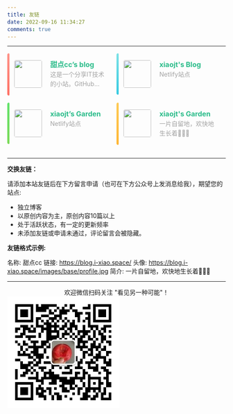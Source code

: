 ```yaml
---
title: 友链
date: 2022-09-16 11:34:27
comments: true
---
```

<style>
.ellipsis {
    white-space: nowrap;
    overflow: hidden;
    text-overflow: ellipsis;
}

.clamp2 {
    overflow: hidden;
    text-overflow: ellipsis;
    -webkit-box-orient: vertical;
    display: -webkit-box;
    -webkit-line-clamp: 2;
}

.links-content {
    margin-top: 1rem;
}

.link-navigation {
    display: flex;
    justify-content: flex-start;
    flex-flow: row wrap;
    align-items: flex-start;
}

.card {
    flex: 0 0 50%;
    overflow: hidden;
    padding: 1em;
    box-sizing: border-box;
    font-size: 1rem;
    border-radius: 4px;
    transition-duration: 0.15s;
    margin-bottom: 1rem;
    display: flex;
    position: relative;
}

.card::after {
  content: "";
  position: absolute;
  width: 5px;
  left: 0;
  top: 0;
  bottom: 0;
  border-radius: 4px;
  opacity: 0.8;
}
.card:nth-child(1n)::after {
  background: linear-gradient(136.4deg, #ff7a6d, #ff4d3e);
}
.card:nth-child(2n)::after {
  background: linear-gradient(136.4deg, #5ddbe0, #00bcda);
}
.card:nth-child(3n)::after {
  background: linear-gradient(136.4deg, #3bdc48, #5cd12e);
}
.card:nth-child(4n)::after {
  background: linear-gradient(136.4deg, #febe2b, #ffa300);
}
.card:nth-child(5n)::after {
  background: linear-gradient(136.4deg, #9475f7, #7753e9);
}


.card:hover {
    transform: scale(1.1);
    box-shadow: 0 2px 6px 0 rgba(0, 0, 0, 0.12), 0 0 6px 0 rgba(0, 0, 0, 0.04);
}

.card a {
    border: none;
}

.card .ava {
    width: 4rem !important;
    height: 4rem !important;
    margin: 0 !important;
    margin-right: 1em !important;
    border-radius: 4px;
}

.card .card-header {
    font-style: italic;
    overflow: hidden;
    width: 100%;
    display: flex;
    flex-direction: column;
    margin-left: 3px;
}

.card .card-header a {
    font-style: normal;
    color: #2bbc8a;
    font-weight: bold;
    text-decoration: none;
    height: 20px;
    line-height: 20px;
}

.card .card-header a:hover {
    color: #d480aa;
    text-decoration: none;
}

.card .card-header .info {
    font-style: normal;
    color: #a3a3a3;
    font-size: 14px;
    min-width: 0;
    line-height: 22px;
    margin-top: 2px;
}
</style>

---

<div class="post-body">
   <div id="links">
      <div class="links-content">
         <div class="link-navigation">
            <div class="card">
               <img class="ava" src="https://m.i-xiao.space/images/base/profile.jpg" />
               <div class="card-header">
                  <a class="ellipsis" title="甜点cc’s blog" href="https://blog.i-xiao.space/">甜点cc’s blog</a>
                  <div class="info clamp2" title="这是一个分享IT技术的小站。GitHub Pages站点">这是一个分享IT技术的小站。GitHub Pages站点</div>
               </div>
               <div class="links-icon"> <a href="https://blog.i-xiao.space/" target="_blank" title="访问链接"><i class="fa fa-paper-plane"></i></a> </div>
            </div>
            <div class="card">
               <img class="ava" src="https://m.i-xiao.space/images/base/profile.jpg" />
               <div class="card-header">
                  <a class="ellipsis" title="xiaojt’s blog" href="https://m.i-xiao.space/">xiaojt's Blog</a>
                  <div class="info clamp2" title="Netlify站点">Netlify站点</div>
               </div>
            </div>
            <div class="card">
               <img class="ava" src="https://m.i-xiao.space/images/base/profile.jpg" />
               <div class="card-header">
                  <a class="ellipsis" title="xiaojt’s Garden" href="https://m.i-xiao.space/">xiaojt’s Garden</a>
                  <div class="info clamp2" title="Netlify站点">Netlify站点</div>
               </div>
            </div>
            <div class="card">
               <img class="ava" src="https://m.i-xiao.space/images/base/profile.jpg" />
               <div class="card-header">
                  <a class="ellipsis" title="xiaojt’s Garden" href="https://m.i-xiao.space/">xiaojt's Garden</a>
                  <div class="info clamp2" title="一片自留地，欢快地生长着🌱🍅🥦">一片自留地，欢快地生长着🌱🍅🥦</div>
               </div>
            </div>
         </div>
      </div>
   </div>
</div>

---

**交换友链：**

请添加本站友链后在下方留言申请（也可在下方公众号上发消息给我），期望您的站点:

- 独立博客
- 以原创内容为主，原创内容10篇以上
- 处于活跃状态，有一定的更新频率
- 未添加友链或申请未通过，评论留言会被隐藏。

**友链格式示例:**

名称: 甜点cc
链接: https://blog.i-xiao.space/
头像: https://blog.i-xiao.space/images/base/profile.jpg
简介: 一片自留地，欢快地生长着🌱🍅🥦

---

<center>欢迎微信扫码关注 "看见另一种可能"！</center>

<img src="/images/contact/qrcode_wechat.jpg" alt="wechat：看见另一种可能" />

<!-- ![wechat：看见另一种可能](https://raw.githubusercontent.com/all-smile/nav/v1.0.6/static/images/qrcode_wechat.jpg) -->
